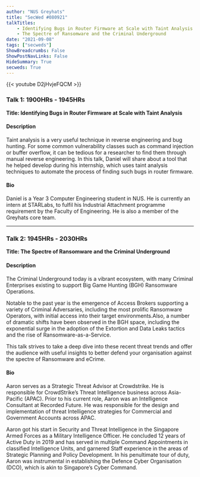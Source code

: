 ```yaml
---
author: "NUS Greyhats"
title: "SecWed #080921"
talkTitles:
    - Identifying Bugs in Router Firmware at Scale with Taint Analysis
    - The Spectre of Ransomware and the Criminal Underground
date: "2021-09-08"
tags: ["secweds"]
ShowBreadcrumbs: False
ShowPostNavLinks: False
HideSummary: True
secweds: True
---
```


{{< youtube D2jHvjeFQCM >}}

### Talk 1: 1900HRs - 1945HRs
**Title: Identifying Bugs in Router Firmware at Scale with Taint Analysis**

#### Description
Taint analysis is a very useful technique in reverse engineering and bug hunting. For some common vulnerability classes such as command injection or buffer overflow, it can be tedious for a researcher to find them through manual reverse engineering. In this talk, Daniel will share about a tool that he helped develop during his internship, which uses taint analysis techniques to automate the process of finding such bugs in router firmware.

#### Bio
Daniel is a Year 3 Computer Engineering student in NUS. He is currently an intern at STARLabs, to fulfil his Industrial Attachment programme requirement by the Faculty of Engineering. He is also a member of the Greyhats core team.

----

### Talk 2: 1945HRs - 2030HRs
**Title: The Spectre of Ransomware and the Criminal Underground**

#### Description
The Criminal Underground today is a vibrant ecosystem, with many Criminal Enterprises existing to support Big Game Hunting (BGH) Ransomware Operations.

Notable to the past year is the emergence of Access Brokers supporting a variety of Criminal Adversaries, including the most prolific Ransomware Operators, with initial access into their target environments.Also, a number of dramatic shifts have been observed in the BGH space, including the exponential surge in the adoption of the Extortion and Data Leaks tactics and the rise of Ransomware-as-a-Service.

This talk strives to take a deep dive into these recent threat trends and offer the audience with useful insights to better defend your organisation against the spectre of Ransomware and eCrime.

#### Bio
Aaron serves as a Strategic Threat Advisor at Crowdstrike. He is responsible for CrowdStrike’s Threat Intelligence business across Asia-Pacific (APAC). Prior to his current role, Aaron was an Intelligence Consultant at Recorded Future. He was responsible for the design and implementation of threat Intelligence strategies for Commercial and Government Accounts across APAC.

Aaron got his start in Security and Threat Intelligence in the Singapore Armed Forces as a Military Intelligence Officer.  He concluded 12 years of Active Duty in 2019 and has served in multiple Command Appointments in classified Intelligence Units, and garnered Staff experience in the areas of Strategic Planning and Policy Development. In his penultimate tour of duty, Aaron was instrumental in establishing the Defence Cyber Organisation (DCO), which is akin to Singapore’s Cyber Command.

